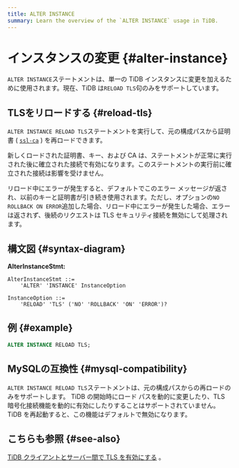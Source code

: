 ```yaml
---
title: ALTER INSTANCE
summary: Learn the overview of the `ALTER INSTANCE` usage in TiDB.
---
```


# インスタンスの変更 {#alter-instance}

`ALTER INSTANCE`ステートメントは、単一の TiDB インスタンスに変更を加えるために使用されます。現在、TiDB は`RELOAD TLS`句のみをサポートしています。

## TLSをリロードする {#reload-tls}

`ALTER INSTANCE RELOAD TLS`ステートメントを実行して、元の構成パスから証明書 ( [`ssl-ca`](/tidb-configuration-file.md#ssl-ca) ) を再ロードできます。

新しくロードされた証明書、キー、および CA は、ステートメントが正常に実行された後に確立された接続で有効になります。このステートメントの実行前に確立された接続は影響を受けません。

リロード中にエラーが発生すると、デフォルトでこのエラー メッセージが返され、以前のキーと証明書が引き続き使用されます。ただし、オプションの`NO ROLLBACK ON ERROR`追加した場合、リロード中にエラーが発生した場合、エラーは返されず、後続のリクエストは TLS セキュリティ接続を無効にして処理されます。

## 構文図 {#syntax-diagram}

**AlterInstanceStmt:**

```ebnf+diagram
AlterInstanceStmt ::=
    'ALTER' 'INSTANCE' InstanceOption

InstanceOption ::=
    'RELOAD' 'TLS' ('NO' 'ROLLBACK' 'ON' 'ERROR')?
```

## 例 {#example}


```sql
ALTER INSTANCE RELOAD TLS;
```

## MySQLの互換性 {#mysql-compatibility}

`ALTER INSTANCE RELOAD TLS`ステートメントは、元の構成パスからの再ロードのみをサポートします。 TiDB の開始時にロード パスを動的に変更したり、TLS 暗号化接続機能を動的に有効にしたりすることはサポートされていません。 TiDB を再起動すると、この機能はデフォルトで無効になります。

## こちらも参照 {#see-also}

[TiDB クライアントとサーバー間で TLS を有効にする](/enable-tls-between-clients-and-servers.md) 。
